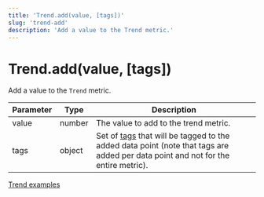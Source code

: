 ```yaml
---
title: 'Trend.add(value, [tags])'
slug: 'trend-add'
description: 'Add a value to the Trend metric.'
---
```


# Trend.add(value, [tags])

Add a value to the `Trend` metric.

| Parameter | Type   | Description                                                                                                                                                                                           |
| --------- | ------ | ----------------------------------------------------------------------------------------------------------------------------------------------------------------------------------------------------- |
| value     | number | The value to add to the trend metric.                                                                                                                                                                 |
| tags      | object | Set of [tags](https://grafana.com/docs/k6/<K6_VERSION>/using-k6/tags-and-groups) that will be tagged to the added data point (note that tags are added per data point and not for the entire metric). |

[Trend examples](https://grafana.com/docs/k6/<K6_VERSION>/javascript-api/k6-metrics/trend#examples)
